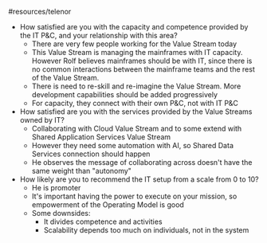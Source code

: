 #resources/telenor 

- How satisfied are you with the capacity and competence provided by the IT P&C, and your relationship with this area?
	- There are very few people working for the Value Stream today
	- This Value Stream is managing the mainframes with IT capacity. However Rolf believes mainframes should be with IT, since there is no common interactions between the mainframe teams and the rest of the Value Stream.
	- There is need to re-skill and re-imagine the Value Stream. More development capabilities should be added progressively
	- For capacity, they connect with their own P&C, not with IT P&C
- How satisfied are you with the services provided by the Value Streams owned by IT?
	- Collaborating with Cloud Value Stream and to some extend with Shared Application Services Value Stream
	- However they need some automation with AI, so Shared Data Services connection should happen
	- He observes the message of collaborating across doesn't have the same weight than "autonomy"
- How likely are you to recommend the IT setup from a scale from 0 to 10?
	- He is promoter
	- It's important having the power to execute on your mission, so empowerment of the Operating Model is good
	- Some downsides:
		- It divides competence and activities
		- Scalability depends too much on individuals, not in the system